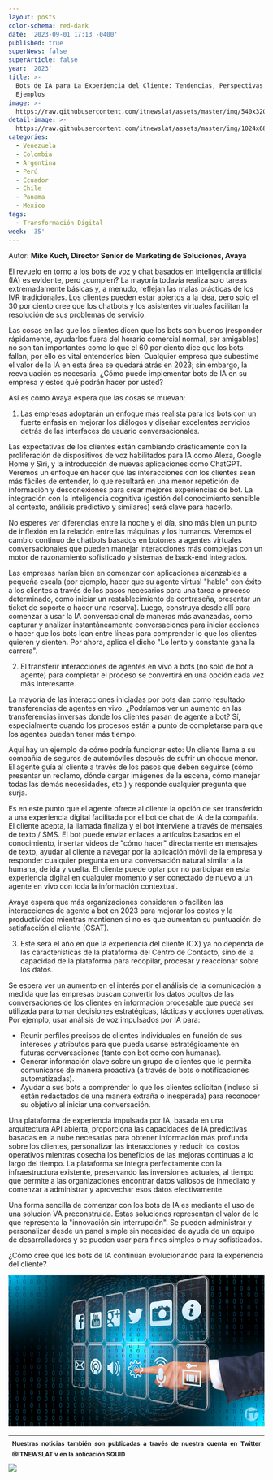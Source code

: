 ```yaml
---
layout: posts
color-schema: red-dark
date: '2023-09-01 17:13 -0400'
published: true
superNews: false
superArticle: false
year: '2023'
title: >-
  Bots de IA para La Experiencia del Cliente: Tendencias, Perspectivas y
  Ejemplos
image: >-
  https://raw.githubusercontent.com/itnewslat/assets/master/img/540x320/Bots-p.jpg
detail-image: >-
  https://raw.githubusercontent.com/itnewslat/assets/master/img/1024x680/Bots-g.jpg
categories:
  - Venezuela
  - Colombia
  - Argentina
  - Perú
  - Ecuador
  - Chile
  - Panama
  - Mexico
tags:
  - Transformación Digital
week: '35'
---
```

Autor: **Mike Kuch, Director Senior de Marketing de  Soluciones, Avaya**
 
El revuelo en torno a los bots de voz y chat basados en inteligencia artificial (IA) es evidente, pero ¿cumplen? La mayoría todavía realiza solo tareas extremadamente básicas y, a menudo, reflejan las malas prácticas de los IVR tradicionales. Los clientes pueden estar abiertos a la idea, pero solo el 30 por ciento cree que los chatbots y los asistentes virtuales facilitan la resolución de sus problemas de servicio.
 
Las cosas en las que los clientes dicen que los bots son buenos (responder rápidamente, ayudarlos fuera del horario comercial normal, ser amigables) no son tan importantes como lo que el 60 por ciento dice que los bots fallan, por ello es vital entenderlos bien. Cualquier empresa que subestime el valor de la IA en esta área se quedará atrás en 2023; sin embargo, la reevaluación es necesaria. ¿Cómo puede implementar bots de IA en su empresa y estos qué podrán hacer por usted?
 
Así es como Avaya espera que las cosas se muevan:
 
1.	Las empresas adoptarán un enfoque más realista para los bots con un fuerte énfasis en mejorar los diálogos y diseñar excelentes servicios detrás de las interfaces de usuario conversacionales.
 
Las expectativas de los clientes están cambiando drásticamente con la proliferación de dispositivos de voz habilitados para IA como Alexa, Google Home y Siri, y la introducción de nuevas aplicaciones como ChatGPT. Veremos un enfoque en hacer que las interacciones con los clientes sean más fáciles de entender, lo que resultará en una menor repetición de información y desconexiones para crear mejores experiencias de bot. La integración con la inteligencia cognitiva (gestión del conocimiento sensible al contexto, análisis predictivo y similares) será clave para hacerlo.
 
No esperes ver diferencias entre la noche y el día, sino más bien un punto de inflexión en la relación entre las máquinas y los humanos. Veremos el cambio continuo de chatbots basados en botones a agentes virtuales conversacionales que pueden manejar interacciones más complejas con un motor de razonamiento sofisticado y sistemas de back-end integrados.
 
Las empresas harían bien en comenzar con aplicaciones alcanzables a pequeña escala (por ejemplo, hacer que su agente virtual "hable" con éxito a los clientes a través de los pasos necesarios para una tarea o proceso determinado, como iniciar un restablecimiento de contraseña, presentar un ticket de soporte o hacer una reserva). Luego, construya desde allí para comenzar a usar la IA conversacional de maneras más avanzadas, como capturar y analizar instantáneamente conversaciones para iniciar acciones o hacer que los bots lean entre líneas para comprender lo que los clientes quieren y sienten. Por ahora, aplica el dicho "Lo lento y constante gana la carrera".
 
2.	El transferir interacciones de agentes en vivo a bots (no solo de bot a agente) para completar el proceso se convertirá en una opción cada vez más interesante.
 
La mayoría de las interacciones iniciadas por bots dan como resultado transferencias de agentes en vivo. ¿Podríamos ver un aumento en las transferencias inversas donde los clientes pasan de agente a bot? Sí, especialmente cuando los procesos están a punto de completarse para que los agentes puedan tener más tiempo.
 
Aquí hay un ejemplo de cómo podría funcionar esto: Un cliente llama a su compañía de seguros de automóviles después de sufrir un choque menor. El agente guía al cliente a través de los pasos que deben seguirse (cómo presentar un reclamo, dónde cargar imágenes de la escena, cómo manejar todas las demás necesidades, etc.) y responde cualquier pregunta que surja.
 
Es en este punto que el agente ofrece al cliente la opción de ser transferido a una experiencia digital facilitada por el bot de chat de IA de la compañía. El cliente acepta, la llamada finaliza y el bot interviene a través de mensajes de texto / SMS. El bot puede enviar enlaces a artículos basados en el conocimiento, insertar videos de "cómo hacer" directamente en mensajes de texto, ayudar al cliente a navegar por la aplicación móvil de la empresa y responder cualquier pregunta en una conversación natural similar a la humana, de ida y vuelta. El cliente puede optar por no participar en esta experiencia digital en cualquier momento y ser conectado de nuevo a un agente en vivo con toda la información contextual. 
 
Avaya espera que más organizaciones consideren o faciliten las interacciones de agente a bot en 2023 para mejorar los costos y la productividad mientras mantienen si no es que aumentan su puntuación de satisfacción al cliente (CSAT).
 
3.	Este será el año en que la experiencia del cliente (CX) ya no dependa de las características de la plataforma del Centro de Contacto, sino de la capacidad de la plataforma para recopilar, procesar y reaccionar sobre los datos.
 
Se espera ver un aumento en el interés por el análisis de la comunicación a medida que las empresas buscan convertir los datos ocultos de las conversaciones de los clientes en información procesable que pueda ser utilizada para tomar decisiones estratégicas, tácticas y acciones operativas. Por ejemplo, usar análisis de voz impulsados por IA para:
 
- Reunir perfiles precisos de clientes individuales en función de sus intereses y atributos para que pueda usarse estratégicamente en futuras conversaciones (tanto con bot como con humanas).
- Generar información clave sobre un grupo de clientes que le permita comunicarse de manera proactiva (a través de bots o notificaciones automatizadas).
- Ayudar a sus bots a comprender lo que los clientes solicitan (incluso si están redactados de una manera extraña o inesperada) para reconocer su objetivo al iniciar una conversación.
 
Una plataforma de experiencia impulsada por IA, basada en una arquitectura API abierta, proporciona las capacidades de IA predictivas basadas en la nube necesarias para obtener información más profunda sobre los clientes, personalizar las interacciones y reducir los costos operativos mientras cosecha los beneficios de las mejoras continuas a lo largo del tiempo. La plataforma se integra perfectamente con la infraestructura existente, preservando las inversiones actuales, al tiempo que permite a las organizaciones encontrar datos valiosos de inmediato y comenzar a administrar y aprovechar esos datos efectivamente.
 
Una forma sencilla de comenzar con los bots de IA es mediante el uso de una solución VA preconstruida. Estas soluciones representan el valor de lo que representa la "innovación sin interrupción". Se pueden administrar y personalizar desde un panel simple sin necesidad de ayuda de un equipo de desarrolladores y se pueden usar para fines simples o muy sofisticados. 
 
¿Cómo cree que los bots de IA continúan evolucionando para la experiencia del cliente?

![](https://raw.githubusercontent.com/itnewslat/assets/master/img/540x320/Bots-p.jpg)
 
<table style="height: 42px;" width="569">
<tbody>
<tr>
<td style="text-align: justify;"><sub><strong>Nuestras noticias también son publicadas a través de nuestra cuenta en Twitter <a href="https://twitter.com/itnewslat?lang=es">@ITNEWSLAT</a> y en la aplicación <a href="https://squidapp.co/en/">SQUID</a></strong></sub></td>
</tr>
</tbody>
</table>

<img src="https://tracker.metricool.com/c3po.jpg?hash=56f88a41e39ab42c063cc51676587a04"/>